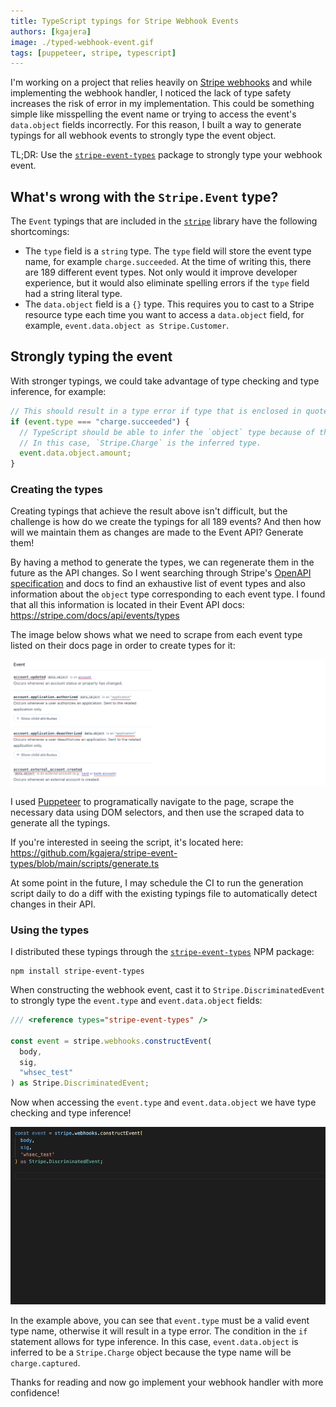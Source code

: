 ```yaml
---
title: TypeScript typings for Stripe Webhook Events
authors: [kgajera]
image: ./typed-webhook-event.gif
tags: [puppeteer, stripe, typescript]
---
```


I'm working on a project that relies heavily on [Stripe webhooks](https://stripe.com/docs/webhooks) and while implementing the webhook handler, I noticed the lack of type safety increases the risk of error in my implementation. This could be something simple like misspelling the event name or trying to access the event's `data.object` fields incorrectly. For this reason, I built a way to generate typings for all webhook events to strongly type the event object.

<!--truncate-->

TL;DR: Use the [`stripe-event-types`](https://www.npmjs.com/package/stripe-event-types) package to strongly type your webhook event.

## What's wrong with the `Stripe.Event` type?

The `Event` typings that are included in the [`stripe`](https://github.com/stripe/stripe-node) library have the following shortcomings:

- The `type` field is a `string` type. The `type` field will store the event type name, for example `charge.succeeded`. At the time of writing this, there are 189 different event types. Not only would it improve developer experience, but it would also eliminate spelling errors if the `type` field had a string literal type.
- The `data.object` field is a `{}` type. This requires you to cast to a Stripe resource type each time you want to access a `data.object` field, for example, `event.data.object as Stripe.Customer`.

## Strongly typing the event

With stronger typings, we could take advantage of type checking and type inference, for example:

```ts
// This should result in a type error if type that is enclosed in quotes is not valid
if (event.type === "charge.succeeded") {
  // TypeScript should be able to infer the `object` type because of the `if` condition.
  // In this case, `Stripe.Charge` is the inferred type.
  event.data.object.amount;
}
```

### Creating the types

Creating typings that achieve the result above isn't difficult, but the challenge is how do we create the typings for all 189 events? And then how will we maintain them as changes are made to the Event API? Generate them!

By having a method to generate the types, we can regenerate them in the future as the API changes. So I went searching through Stripe's [OpenAPI specification](https://github.com/stripe/openapi) and docs to find an exhaustive list of event types and also information about the `object` type corresponding to each event type. I found that all this information is located in their Event API docs: https://stripe.com/docs/api/events/types

The image below shows what we need to scrape from each event type listed on their docs page in order to create types for it:

![Stripe Docs Event API Scrape](./stripe-docs-scrape-data.png)

I used [Puppeteer](https://pptr.dev) to programatically navigate to the page, scrape the necessary data using DOM selectors, and then use the scraped data to generate all the typings.

If you're interested in seeing the script, it's located here: https://github.com/kgajera/stripe-event-types/blob/main/scripts/generate.ts

At some point in the future, I may schedule the CI to run the generation script daily to do a diff with the existing typings file to automatically detect changes in their API.

### Using the types

I distributed these typings through the [`stripe-event-types`](https://www.npmjs.com/package/stripe-event-types) NPM package:

```
npm install stripe-event-types
```

When constructing the webhook event, cast it to `Stripe.DiscriminatedEvent` to strongly type the `event.type` and `event.data.object` fields:

```ts
/// <reference types="stripe-event-types" />

const event = stripe.webhooks.constructEvent(
  body,
  sig,
  "whsec_test"
) as Stripe.DiscriminatedEvent;
```

Now when accessing the `event.type` and `event.data.object` we have type checking and type inference!

![Strongly Typed Event](./typed-webhook-event.gif)

In the example above, you can see that `event.type` must be a valid event type name, otherwise it will result in a type error. The condition in the `if` statement allows for type inference. In this case, `event.data.object` is inferred to be a `Stripe.Charge` object because the type name will be `charge.captured`.

Thanks for reading and now go implement your webhook handler with more confidence!
